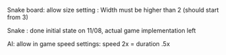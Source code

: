 Snake board: allow size setting
           : Width must be higher than 2 (should start from 3)
           
Snake : done initial state on 11/08, actual game implementation left

AI: allow in game speed settings: speed 2x = duration .5x
